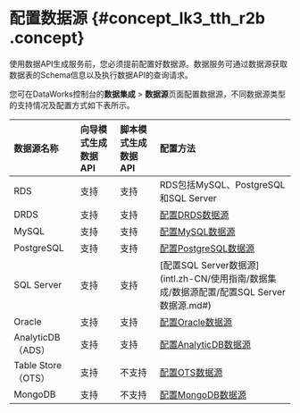 # 配置数据源 {#concept_lk3_tth_r2b .concept}

使用数据API生成服务前，您必须提前配置好数据源。数据服务可通过数据源获取数据表的Schema信息以及执行数据API的查询请求。

您可在DataWorks控制台的**数据集成** \> **数据源**页面配置数据源，不同数据源类型的支持情况及配置方式如下表所示。

|数据源名称|向导模式生成数据API|脚本模式生成数据API|配置方法|
|:----|:----------|:----------|:---|
|RDS|支持|支持|RDS包括MySQL、PostgreSQL和SQL Server|
|DRDS|支持|支持|[配置DRDS数据源](intl.zh-CN/使用指南/数据集成/数据源配置/配置DRDS数据源.md#)|
|MySQL|支持|支持|[配置MySQL数据源](intl.zh-CN/使用指南/数据集成/数据源配置/配置MySQL数据源.md#)|
|PostgreSQL|支持|支持|[配置PostgreSQL数据源](intl.zh-CN/使用指南/数据集成/数据源配置/配置PostgreSQL数据源.md#)|
|SQL Server|支持|支持|[配置SQL Server数据源](intl.zh-CN/使用指南/数据集成/数据源配置/配置SQL Server数据源.md#)|
|Oracle|支持|支持|[配置Oracle数据源](intl.zh-CN/使用指南/数据集成/数据源配置/配置Oracle数据源.md#)|
|AnalyticDB（ADS）|支持|支持|[配置AnalyticDB数据源](intl.zh-CN/使用指南/数据集成/数据源配置/配置AnalyticDB数据源.md#)|
|Table Store（OTS）|支持|不支持|[配置OTS数据源](intl.zh-CN/使用指南/数据集成/数据源配置/配置OTS数据源.md#)|
|MongoDB|支持|不支持|[配置MongoDB数据源](intl.zh-CN/使用指南/数据集成/作业配置/配置Reader插件/配置MongoDB数据源.md#)|

